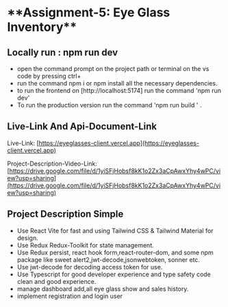 # \***\*Assignment-5: Eye Glass Inventory\*\***

## Locally run : npm run dev

- open the command prompt on the project path or terminal on the vs code by pressing ctrl+
- run the command npm i or npm install all the necessary dependencies.
- to run the frontend on [http://localhost:5174] run the command 'npm run dev'
- To run the production version run the command 'npm run build ' .

## Live-Link And Api-Document-Link

Live-Link: [https://eyeglasses-client.vercel.app](https://eyeglasses-client.vercel.app)

Project-Description-Video-Link: [https://drive.google.com/file/d/1yiSFjHobsf8kK1o2Zx3aCpAwxYhy4wPC/view?usp=sharing](https://drive.google.com/file/d/1yiSFjHobsf8kK1o2Zx3aCpAwxYhy4wPC/view?usp=sharing)

## Project Description Simple

- Use React Vite for fast and using Tailwind CSS & Tailwind Material for design.
- Use Redux  Redux-Toolkit for state management.
- Use Redux persist, react hook form,react-router-dom, and some npm package like sweet alert2,jwt-decode,jsonwebtoken, sonner etc.
- Use jwt-decode for decoding access token for use.
- Use Typescript for good developer experience and type safety code clean and good experience.
- manage dashboard add,all eye glass show and sales history.
- implement registration and login user

